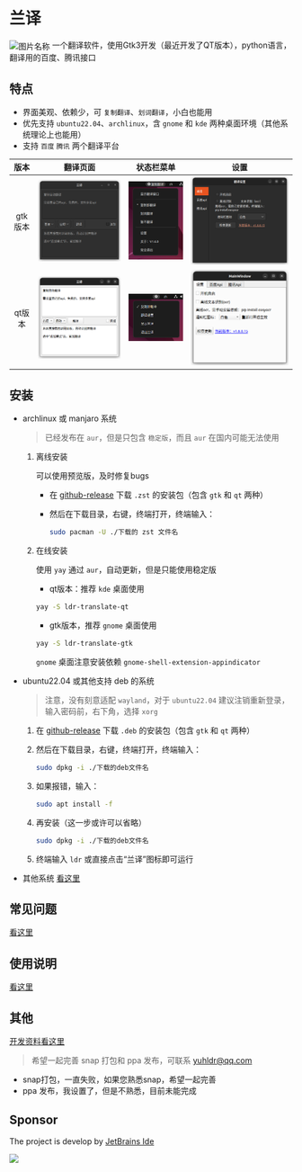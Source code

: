 # 兰译

 <img src="data/icon/icon.png" width = "36" height = "36" alt="图片名称" align=center />
 一个翻译软件，使用Gtk3开发（最近开发了QT版本），python语言，翻译用的百度、腾讯接口

## 特点

- 界面美观、依赖少，可 `复制翻译`、`划词翻译`，小白也能用
- 优先支持 `ubuntu22.04`、`archlinux`，含 `gnome` 和 `kde` 两种桌面环境（其他系统理论上也能用）
- 支持 `百度` `腾讯` 两个翻译平台

|版本|翻译页面|状态栏菜单|设置
|:-:|:-:|:-:|:-:|
gtk版本|![gtk1](md/images/gtk1.png)|![gtk2](md/images/gtk2.png)|![gtk3](md/images/gtk3.png)
qt版本|![qt1](md/images/qt1.png)|![qt2](md/images/qt2.png)|![qt3](md/images/qt3.png)



## 安装

- archlinux 或 manjaro 系统
  
  > 已经发布在 `aur`，但是只包含 `稳定版`，而且 `aur` 在国内可能无法使用

     1. 离线安装

          可以使用预览版，及时修复bugs

        - 在 [github-release](https://github.com/yuhldr/ldr-translate/releases/) 下载 `.zst` 的安装包（包含 `gtk` 和 `qt` 两种）
        - 然后在下载目录，右键，终端打开，终端输入：

          ```bash
          sudo pacman -U ./下载的 zst 文件名
          ```

     2. 在线安装

          使用 `yay` 通过 `aur`，自动更新，但是只能使用稳定版

          - qt版本：推荐 `kde` 桌面使用

          ```bash
          yay -S ldr-translate-qt
          ```

          - gtk版本，推荐 `gnome` 桌面使用

          ```bash
          yay -S ldr-translate-gtk
          ```

          `gnome` 桌面注意安装依赖 `gnome-shell-extension-appindicator`


- ubuntu22.04 或其他支持 deb 的系统

    > 注意，没有刻意适配 `wayland`，对于 `ubuntu22.04` 建议注销重新登录，输入密码前，右下角，选择 `xorg`

   1. 在 [github-release](https://github.com/yuhldr/ldr-translate/releases/) 下载 `.deb` 的安装包（包含 `gtk` 和 `qt` 两种）

   2. 然后在下载目录，右键，终端打开，终端输入：

        ```bash
        sudo dpkg -i ./下载的deb文件名
        ```

   3. 如果报错，输入：

        ```bash
        sudo apt install -f
        ```

   4. 再安装（这一步或许可以省略）

        ```bash
        sudo dpkg -i ./下载的deb文件名
        ```

   5. 终端输入 `ldr` 或直接点击“兰译”图标即可运行


- 其他系统 [看这里](md/build.md)

## 常见问题

[看这里](md/qa.md)


## 使用说明

[看这里](md/feature.md)


## 其他

[开发资料看这里](md/other.md)

> 希望一起完善 snap 打包和 ppa 发布，可联系 yuhldr@qq.com

- snap打包，一直失败，如果您熟悉snap，希望一起完善
- ppa 发布，我设置了，但是不熟悉，目前未能完成


## Sponsor
The project is develop by [JetBrains Ide](https://www.jetbrains.com/?from=puck)

[![](https://www.jetbrains.com/company/brand/img/logo1.svg)](https://www.jetbrains.com/?from=puck)
